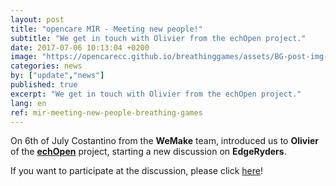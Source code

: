 ```yaml
---
layout: post
title: "opencare MIR - Meeting new people!"
subtitle: "We get in touch with Olivier from the echOpen project."
date: 2017-07-06 10:13:04 +0200
image: "https://opencarecc.github.io/breathinggames/assets/BG-post-img-hubotics.jpg"
categories: news
by: ["update","news"]
published: true
excerpt: "We get in touch with Olivier from the echOpen project."
lang: en
ref: mir-meeting-new-people-breathing-games
---
```


On 6th of July Costantino from the <b>WeMake</b> team, introduced us to <b>Olivier</b> of the <b>[echOpen](http://echopen.org/)</b> project, starting a new discussion on <b>EdgeRyders</b>.

If you want to participate at the discussion, please click [here](https://edgeryders.eu/t/copyfair-devices-to-measure-the-breath-pressures-and-flow/844)!

